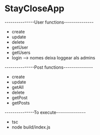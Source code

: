 # StayCloseApp

---------------User functions---------------
- create
- update
- delete
- getUser
- getUsers
- login --> nomes deixa loggear als admins

---------------Post functions---------------
- create
- update
- getAll
- delete
- getPost
- getPosts

---------------To execute---------------
- tsc  
- node build/index.js  


